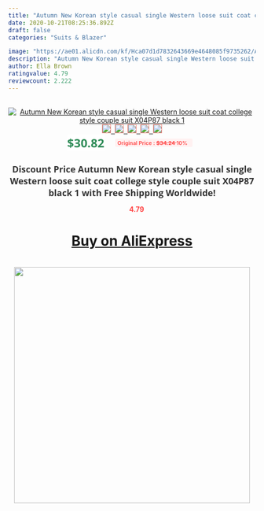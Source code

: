 ```yaml
---
title: "Autumn New Korean style casual single Western loose suit coat college style couple suit X04P87 black 1"
date: 2020-10-21T08:25:36.892Z
draft: false
categories: "Suits & Blazer"

image: "https://ae01.alicdn.com/kf/Hca07d1d7832643669e4648085f9735262/Autumn-New-Korean-style-casual-single-Western-loose-suit-coat-college-style-couple-suit-X04-P87.jpg"
description: "Autumn New Korean style casual single Western loose suit coat college style couple suit X04P87 black 1"
author: Ella Brown
ratingvalue: 4.79
reviewcount: 2.222
---
```

<br>
<div style="text-align: center;">
<a href="https://s.click.aliexpress.com/e/_AlUvlL" target="_blank" rel="nofollow noopener noreferrer"><img alt="Autumn New Korean style casual single Western loose suit coat college style couple suit X04P87 black 1" class="magnifier-image" src="https://ae01.alicdn.com/kf/Hca07d1d7832643669e4648085f9735262/Autumn-New-Korean-style-casual-single-Western-loose-suit-coat-college-style-couple-suit-X04-P87.jpg_640x640.jpg">
<br>
<img style="border:1px solid salmon" src="https://ae01.alicdn.com/kf/Hca07d1d7832643669e4648085f9735262/Autumn-New-Korean-style-casual-single-Western-loose-suit-coat-college-style-couple-suit-X04-P87.jpg_120x120.jpg">&nbsp;&nbsp;<img style="border:1px solid salmon" src="https://ae01.alicdn.com/kf/Ha9cda322432d4b2dae7bd598986293f3b/Autumn-New-Korean-style-casual-single-Western-loose-suit-coat-college-style-couple-suit-X04-P87.jpg_120x120.jpg">&nbsp;&nbsp;<img style="border:1px solid salmon" src="https://ae01.alicdn.com/kf/H7606faf8f7bc4b83ba5325e3875a9581B/Autumn-New-Korean-style-casual-single-Western-loose-suit-coat-college-style-couple-suit-X04-P87.jpg_120x120.jpg">&nbsp;&nbsp;<img style="border:1px solid salmon" src="https://ae01.alicdn.com/kf/Hab97d0d03ae74710bbbd8d624347baf9p/Autumn-New-Korean-style-casual-single-Western-loose-suit-coat-college-style-couple-suit-X04-P87.jpg_120x120.jpg">&nbsp;&nbsp;<img style="border:1px solid salmon" src="https://ae01.alicdn.com/kf/H7bf6d4fe1c1f4b9d876bb2d0fae01246w/Autumn-New-Korean-style-casual-single-Western-loose-suit-coat-college-style-couple-suit-X04-P87.jpg_120x120.jpg"></a></div><br0>
<div style="text-align: center;"><span style="background-color: white; border: 0px; box-sizing: border-box; color: seagreen; display: inline-block; font-family: &quot;open sans&quot; , &quot;arial&quot; , &quot;helvetica&quot; , sans-serif , &quot;heiti&quot;; font-size: 24px; font-stretch: inherit; font-weight: 700; line-height: inherit; margin: 0px 10px 0px 0px; padding: 0px; vertical-align: middle;">$30.82 </span>
<span style="background: rgb(255 , 241 , 241); border-radius: 3px; border: 0px; box-sizing: border-box; color: #ff4747; display: inline-block; font-family: inherit; font-size: 12px; font-stretch: inherit; font-style: inherit; font-variant: inherit; font-weight: 600; line-height: inherit; margin: 0px; padding: 2px 5px; transform: scale(0.9); vertical-align: middle;">Original Price : <b style="text-decoration: line-through;">$34.24 </b> 10%&nbsp;&nbsp;</span></div>
<h1 style="color: #333333; display: inline-block; font-family: &quot;open sans&quot; , &quot;arial&quot; , &quot;helvetica&quot; , sans-serif , &quot;heiti&quot;; font-size: 18px; font-stretch: inherit; font-weight: 700; text-align: center;">Discount Price Autumn New Korean style casual single Western loose suit coat college style couple suit X04P87 black 1 with Free Shipping Worldwide!</h1>
<div style="color: #ff4747; text-align: center;">
<img src="https://4.bp.blogspot.com/-M0ZcTcb-5uY/XleCXlxnR4I/AAAAAAAAAEc/OrjgMkXV1oMQFaCRZj5HQwOCBcu3w1FegCPcBGAYYCw/s1600/star.png" style="height: 15px;">&nbsp;<b>4.79</b></div>
<div class="button_cont" align="center"><a class="buynow_a" href="https://s.click.aliexpress.com/e/_AlUvlL" target="_blank" rel="nofollow noopener noreferrer"><H1>Buy on AliExpress</H1></a></div><br>
<div class="separator" style="clear: both; text-align: center;">
<img src="https://lh3.googleusercontent.com/-pTy5HemUv9M/XlePHvY0dAI/AAAAAAAAAE4/0nX5iRUoIWY8eMW9Dpxeirr157OZliDIgCLcBGAsYHQ/s1600/badge.gif" width="480">
</div>
